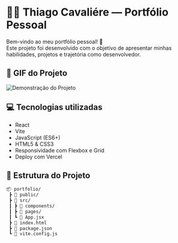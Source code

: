 # 🧑‍💻 Thiago Cavaliére — Portfólio Pessoal

Bem-vindo ao meu portfólio pessoal! 🚀  
Este projeto foi desenvolvido com o objetivo de apresentar minhas habilidades, projetos e trajetória como desenvolvedor.

## 📸 GIF do Projeto
![Demonstração do Projeto](./public/assets/portfolio.gif)
## 💻 Tecnologias utilizadas

- React
- Vite
- JavaScript (ES6+)
- HTML5 & CSS3
- Responsividade com Flexbox e Grid
- Deploy com Vercel

## 📁 Estrutura do Projeto

```bash
📦 portfolio/
 ┣ 📂 public/
 ┣ 📂 src/
 ┃ ┣ 📂 components/
 ┃ ┣ 📂 pages/
 ┃ ┗ 📜 App.jsx
 ┣ 📜 index.html
 ┣ 📜 package.json
 ┗ 📜 vite.config.js
